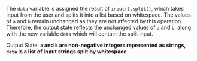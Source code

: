 The `data` variable is assigned the result of `input().split()`, which takes input from the user and splits it into a list based on whitespace. The values of `a` and `b` remain unchanged as they are not affected by this operation. Therefore, the output state reflects the unchanged values of `a` and `b`, along with the new variable `data` which will contain the split input.

Output State: **`a` and `b` are non-negative integers represented as strings, `data` is a list of input strings split by whitespace**